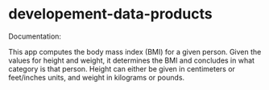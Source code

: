 developement-data-products
==========================

Documentation:
  
This app computes the body mass index (BMI) for a given person. Given the values for height and weight, 
it determines the BMI and concludes in what category is that person. Height can either be given in 
centimeters or feet/inches units, and weight in kilograms or pounds.

